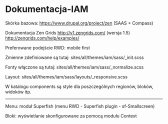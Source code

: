 # Dokumentacja-IAM

Skórka bazowa:
https://www.drupal.org/project/zen
(SAAS + Compass)

Dokumentacja Zen Grids
http://v1.zengrids.com/ (wersja 1.5)
http://zengrids.com/help/examples/

Preferowane podejście RWD: mobile first

Zmienne zdefiniowane są tutaj: sites/all/themes/iam/sass/_init.scss

Fonty włączone są tutaj: sites/all/themes/iam/sass/_normalize.scss

Layout: sites/all/themes/iam/sass/layouts/_responsive.scss

W katalogu components są style dla poszczególnych regionów, bloków, widoków itp.

--------------------------------------------------------------------------------------

Menu: moduł Superfish (menu RWD - Superfish plugin - sf-Smallscreen)

Bloki: wyświetlanie skonfigurowane za pomocą modułu Context

